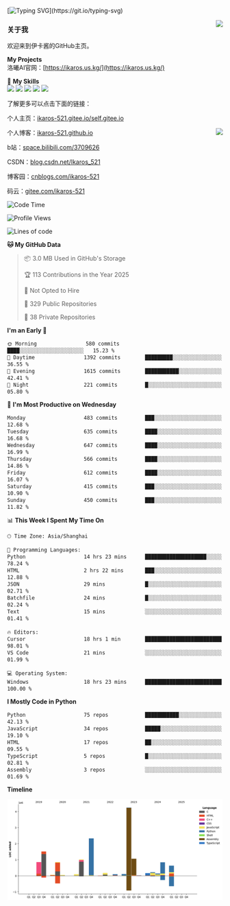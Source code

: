 [![Typing SVG](https://readme-typing-svg.herokuapp.com?size=25&duration=3000&color=8C43EA&vCenter=true&width=200&height=40&lines=Hi+Welcome+%F0%9F%91%8B%F0%9F%8F%BB;I'm+Love丶伊卡洛斯~~)](https://git.io/typing-svg)

<a href="#">
  <img align="right" src="https://github-readme-stats.vercel.app/api?username=Ikaros-521&count_private=true&show_icons=true&bg_color=15,f2f7fd,E0EAFC" />
</a>

### 关于我

欢迎来到伊卡酱的GitHub主页。

**My Projects**  
洛曦AI官网：[https://ikaros.us.kg/](https://ikaros.us.kg/)  

🌟 **My Skills**  
![](https://img.shields.io/badge/-C-A8B9CC?style=flat-square&logo=C&logoColor=fff)
![](https://img.shields.io/badge/-Python-3776AB?style=flat-square&logo=Python&logoColor=fff)
![](https://img.shields.io/badge/-JavaScript-F7DF1E?style=flat-square&logo=JavaScript&logoColor=fff)
![](https://img.shields.io/badge/-C++-00599C?style=flat-square&logo=Cpp&logoColor=fff)
![](https://img.shields.io/badge/-Linux-000000?style=flat-square&logo=Linux&logoColor=fff)

了解更多可以点击下面的链接：  

个人主页：[ikaros-521.gitee.io/self.gitee.io](https://ikaros-521.gitee.io/self.gitee.io/)  

<img align='right' src="https://github.com/Ikaros-521/Ikaros-521/assets/40910637/3a5e50bc-91dc-4aa5-b7a0-8b27ad1c2b33" height="330">

个人博客：[ikaros-521.github.io](https://ikaros-521.github.io/)  

b站：[space.bilibili.com/3709626](https://space.bilibili.com/3709626)  

CSDN：[blog.csdn.net/Ikaros_521](https://blog.csdn.net/Ikaros_521)  

博客园：[cnblogs.com/ikaros-521](https://www.cnblogs.com/ikaros-521)  

码云：[gitee.com/ikaros-521](https://gitee.com/ikaros-521)  


<!--START_SECTION:waka-->
![Code Time](http://img.shields.io/badge/Code%20Time-2%2C303%20hrs%2034%20mins-blue)

![Profile Views](http://img.shields.io/badge/Profile%20Views-4-blue)

![Lines of code](https://img.shields.io/badge/From%20Hello%20World%20I%27ve%20Written-14.4%20million%20lines%20of%20code-blue)

**🐱 My GitHub Data** 

> 📦 3.0 MB Used in GitHub's Storage 
 > 
> 🏆 113 Contributions in the Year 2025
 > 
> 🚫 Not Opted to Hire
 > 
> 📜 329 Public Repositories 
 > 
> 🔑 38 Private Repositories 
 > 
**I'm an Early 🐤** 

```text
🌞 Morning                580 commits         ████░░░░░░░░░░░░░░░░░░░░░   15.23 % 
🌆 Daytime                1392 commits        █████████░░░░░░░░░░░░░░░░   36.55 % 
🌃 Evening                1615 commits        ███████████░░░░░░░░░░░░░░   42.41 % 
🌙 Night                  221 commits         █░░░░░░░░░░░░░░░░░░░░░░░░   05.80 % 
```
📅 **I'm Most Productive on Wednesday** 

```text
Monday                   483 commits         ███░░░░░░░░░░░░░░░░░░░░░░   12.68 % 
Tuesday                  635 commits         ████░░░░░░░░░░░░░░░░░░░░░   16.68 % 
Wednesday                647 commits         ████░░░░░░░░░░░░░░░░░░░░░   16.99 % 
Thursday                 566 commits         ████░░░░░░░░░░░░░░░░░░░░░   14.86 % 
Friday                   612 commits         ████░░░░░░░░░░░░░░░░░░░░░   16.07 % 
Saturday                 415 commits         ███░░░░░░░░░░░░░░░░░░░░░░   10.90 % 
Sunday                   450 commits         ███░░░░░░░░░░░░░░░░░░░░░░   11.82 % 
```


📊 **This Week I Spent My Time On** 

```text
🕑︎ Time Zone: Asia/Shanghai

💬 Programming Languages: 
Python                   14 hrs 23 mins      ████████████████████░░░░░   78.24 % 
HTML                     2 hrs 22 mins       ███░░░░░░░░░░░░░░░░░░░░░░   12.88 % 
JSON                     29 mins             █░░░░░░░░░░░░░░░░░░░░░░░░   02.71 % 
Batchfile                24 mins             █░░░░░░░░░░░░░░░░░░░░░░░░   02.24 % 
Text                     15 mins             ░░░░░░░░░░░░░░░░░░░░░░░░░   01.41 % 

🔥 Editors: 
Cursor                   18 hrs 1 min        █████████████████████████   98.01 % 
VS Code                  21 mins             ░░░░░░░░░░░░░░░░░░░░░░░░░   01.99 % 

💻 Operating System: 
Windows                  18 hrs 23 mins      █████████████████████████   100.00 % 
```

**I Mostly Code in Python** 

```text
Python                   75 repos            ███████████░░░░░░░░░░░░░░   42.13 % 
JavaScript               34 repos            █████░░░░░░░░░░░░░░░░░░░░   19.10 % 
HTML                     17 repos            ██░░░░░░░░░░░░░░░░░░░░░░░   09.55 % 
TypeScript               5 repos             █░░░░░░░░░░░░░░░░░░░░░░░░   02.81 % 
Assembly                 3 repos             ░░░░░░░░░░░░░░░░░░░░░░░░░   01.69 % 
```



**Timeline**

![Lines of Code chart](https://raw.githubusercontent.com/Ikaros-521/Ikaros-521/main/assets/bar_graph.png)


<!--END_SECTION:waka-->


<!--
**Ikaros-521/Ikaros-521** is a ✨ _special_ ✨ repository because its `README.md` (this file) appears on your GitHub profile.

Here are some ideas to get you started:

- 🔭 I’m currently working on ...
- 🌱 I’m currently learning ...
- 👯 I’m looking to collaborate on ...
- 🤔 I’m looking for help with ...
- 💬 Ask me about ...
- 📫 How to reach me: ...
- 😄 Pronouns: ...
- ⚡ Fun fact: ...
-->
